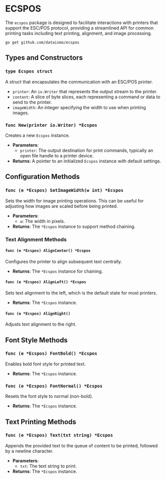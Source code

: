 
# ECSPOS

The `ecspos` package is designed to facilitate interactions with printers that support the ESC/POS protocol, providing a streamlined API for common printing tasks including text printing, alignment, and image processing.


~~~shell
go get github.com/dataismo/ecspos
~~~

## Types and Constructors

### `type Ecspos struct`

A struct that encapsulates the communication with an ESC/POS printer.

- `printer`: An `io.Writer` that represents the output stream to the printer.
- `content`: A slice of byte slices, each representing a command or data to send to the printer.
- `imageWidth`: An integer specifying the width to use when printing images.

### `func New(printer io.Writer) *Ecspos`

Creates a new `Ecspos` instance.

- **Parameters**:
  - `printer`: The output destination for print commands, typically an open file handle to a printer device.
- **Returns**: A pointer to an initialized `Ecspos` instance with default settings.

## Configuration Methods

### `func (e *Ecspos) SetImageWidth(w int) *Ecspos`

Sets the width for image printing operations. This can be useful for adjusting how images are scaled before being printed.

- **Parameters**:
  - `w`: The width in pixels.
- **Returns**: The `*Ecspos` instance to support method chaining.

### Text Alignment Methods

#### `func (e *Ecspos) AlignCenter() *Ecspos`

Configures the printer to align subsequent text centrally.

- **Returns**: The `*Ecspos` instance for chaining.

#### `func (e *Ecspos) AlignLeft() *Ecspos`

Sets text alignment to the left, which is the default state for most printers.

- **Returns**: The `*Ecspos` instance.

#### `func (e *Ecspos) AlignRight()`

Adjusts text alignment to the right.

## Font Style Methods

### `func (e *Ecspos) FontBold() *Ecspos`

Enables bold font style for printed text.

- **Returns**: The `*Ecspos` instance.

### `func (e *Ecspos) FontNormal() *Ecspos`

Resets the font style to normal (non-bold).

- **Returns**: The `*Ecspos` instance.

## Text Printing Methods

### `func (e *Ecspos) Text(txt string) *Ecspos`

Appends the provided text to the queue of content to be printed, followed by a newline character.

- **Parameters**:
  - `txt`: The text string to print.
- **Returns**: The `*Ecspos` instance.
